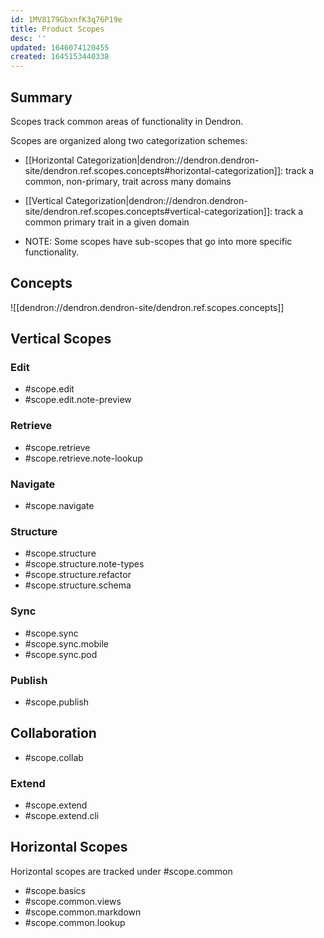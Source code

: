 ```yaml
---
id: 1MV8179GbxnfK3q76P19e
title: Product Scopes
desc: ''
updated: 1646074120455
created: 1645153440338
---
```


## Summary

Scopes track common areas of functionality in Dendron. 

Scopes are organized along two categorization schemes:
- [[Horizontal Categorization|dendron://dendron.dendron-site/dendron.ref.scopes.concepts#horizontal-categorization]]: track a common, non-primary, trait across many domains
- [[Vertical Categorization|dendron://dendron.dendron-site/dendron.ref.scopes.concepts#vertical-categorization]]: track a common primary trait in a given domain

- NOTE: Some scopes have sub-scopes that go into more specific functionality. 

## Concepts

![[dendron://dendron.dendron-site/dendron.ref.scopes.concepts]]

## Vertical Scopes

### Edit

- #scope.edit
- #scope.edit.note-preview

### Retrieve

- #scope.retrieve
- #scope.retrieve.note-lookup

### Navigate

- #scope.navigate

### Structure

- #scope.structure
- #scope.structure.note-types
- #scope.structure.refactor
- #scope.structure.schema

### Sync

- #scope.sync
- #scope.sync.mobile
- #scope.sync.pod

### Publish

- #scope.publish

## Collaboration

- #scope.collab

### Extend

- #scope.extend
- #scope.extend.cli


## Horizontal Scopes

Horizontal scopes are tracked under #scope.common

- #scope.basics
- #scope.common.views
- #scope.common.markdown
- #scope.common.lookup